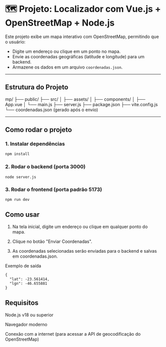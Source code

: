 
# 🗺️ Projeto: Localizador com Vue.js + OpenStreetMap + Node.js

Este projeto exibe um mapa interativo com OpenStreetMap, permitindo que o usuário:
- Digite um endereço ou clique em um ponto no mapa.
- Envie as coordenadas geográficas (latitude e longitude) para um backend.
- Armazene os dados em um arquivo `coordenadas.json`.

---

## Estrutura do Projeto

mp/
├── public/
├── src/
│ ├── assets/
│ ├── components/
│ ├── App.vue
│ └── main.js
├── server.js
├── package.json
├── vite.config.js
└── coordenadas.json (gerado após o envio)

---

## Como rodar o projeto

### 1. Instalar dependências

```bash
npm install
```
### 2. Rodar o backend (porta 3000)

```
node server.js
```

### 3. Rodar o frontend (porta padrão 5173)

```
npm run dev
```

## Como usar

1. Na tela inicial, digite um endereço ou clique em qualquer ponto do mapa.

2. Clique no botão "Enviar Coordenadas".

3. As coordenadas selecionadas serão enviadas para o backend e salvas em coordenadas.json.

Exemplo de saída

```
{
  "lat": -23.561414,
  "lgn": -46.655881
}
```

## Requisitos

Node.js v18 ou superior

Navegador moderno

Conexão com a internet (para acessar a API de geocodificação do OpenStreetMap)
